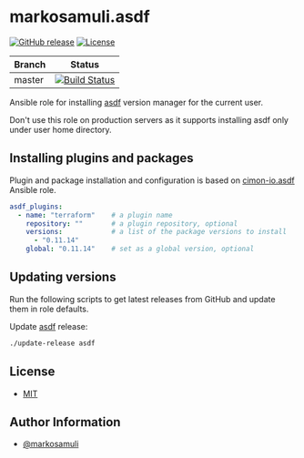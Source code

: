 # markosamuli.asdf

[![GitHub release](https://img.shields.io/github/release/markosamuli/ansible-asdf.svg)](https://github.com/markosamuli/ansible-asdf/releases)
[![License](https://img.shields.io/github/license/markosamuli/ansible-asdf.svg)](https://github.com/markosamuli/ansible-asdf/blob/master/LICENSE)

| Branch  | Status |
|---------|--------|
| master  | [![Build Status](https://travis-ci.org/markosamuli/ansible-asdf.svg?branch=master)](https://travis-ci.org/markosamuli/ansible-asdf)

Ansible role for installing [asdf] version manager for the current user.

Don't use this role on production servers as it supports installing asdf only
under user home directory.

[asdf]: https://asdf-vm.com

## Installing plugins and packages

Plugin and package installation and configuration is based on [cimon-io.asdf]
Ansible role.

```yaml
asdf_plugins:
  - name: "terraform"    # a plugin name
    repository: ""       # a plugin repository, optional
    versions:            # a list of the package versions to install
      - "0.11.14"
    global: "0.11.14"    # set as a global version, optional
```

[cimon-io.asdf]: https://github.com/cimon-io/ansible-role-asdf

## Updating versions

Run the following scripts to get latest releases from GitHub and update them in
role defaults.

Update [asdf] release:

```bash
./update-release asdf
```

## License

* [MIT](LICENSE)

## Author Information

* [@markosamuli](https://github.com/markosamuli)
